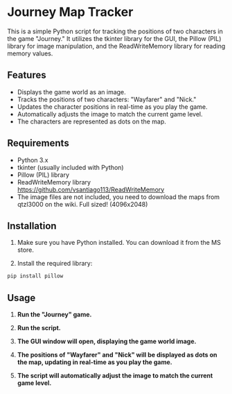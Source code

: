 # Journey Map Tracker

This is a simple Python script for tracking the positions of two characters in the game "Journey." It utilizes the tkinter library for the GUI, the Pillow (PIL) library for image manipulation, and the ReadWriteMemory library for reading memory values.

## Features

- Displays the game world as an image.
- Tracks the positions of two characters: "Wayfarer" and "Nick."
- Updates the character positions in real-time as you play the game.
- Automatically adjusts the image to match the current game level.
- The characters are represented as dots on the map.

## Requirements

- Python 3.x
- tkinter (usually included with Python)
- Pillow (PIL) library
- ReadWriteMemory library https://github.com/vsantiago113/ReadWriteMemory
- The image files are not included, you need to download the maps from qtzl3000 on the wiki. Full sized! (4096x2048)

## Installation

1. Make sure you have Python installed. You can download it from the MS store.

2. Install the required library:

```bash
pip install pillow
```

## Usage

1. **Run the "Journey" game.**

2. **Run the script.**

3. **The GUI window will open, displaying the game world image.**

4. **The positions of "Wayfarer" and "Nick" will be displayed as dots on the map, updating in real-time as you play the game.**

5. **The script will automatically adjust the image to match the current game level.**

